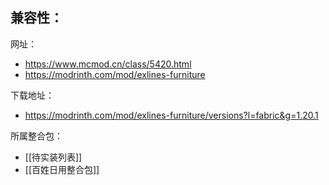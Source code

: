 兼容性：
- 

网址：
- https://www.mcmod.cn/class/5420.html
- https://modrinth.com/mod/exlines-furniture

下载地址：
- https://modrinth.com/mod/exlines-furniture/versions?l=fabric&g=1.20.1

所属整合包：
- [[待实装列表]]
- [[百姓日用整合包]]